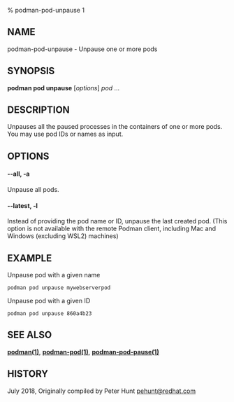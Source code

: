 % podman-pod-unpause 1

## NAME

podman\-pod\-unpause - Unpause one or more pods

## SYNOPSIS

**podman pod unpause** [*options*] _pod_ ...

## DESCRIPTION

Unpauses all the paused processes in the containers of one or more pods. You may use pod IDs or names as input.

## OPTIONS

#### **--all**, **-a**

Unpause all pods.

#### **--latest**, **-l**

Instead of providing the pod name or ID, unpause the last created pod. (This option is not available with the remote Podman client, including Mac and Windows (excluding WSL2) machines)

## EXAMPLE

Unpause pod with a given name

```
podman pod unpause mywebserverpod
```

Unpause pod with a given ID

```
podman pod unpause 860a4b23
```

## SEE ALSO

**[podman(1)](podman.md)**, **[podman-pod(1)](podman-pod/podman-pod.md)**, **[podman-pod-pause(1)](podman-pod/podman-pod-pause.md)**

## HISTORY

July 2018, Originally compiled by Peter Hunt <pehunt@redhat.com>
